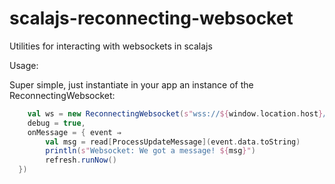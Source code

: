 # scalajs-reconnecting-websocket

Utilities for interacting with websockets in scalajs 

Usage:

Super simple, just instantiate in your app an instance of the ReconnectingWebsocket:

```scala
	val ws = new ReconnectingWebsocket(s"wss://${window.location.host}/processStatusUpdate",
	debug = true,
  	onMessage = { event ⇒
		val msg = read[ProcessUpdateMessage](event.data.toString)
      	println(s"Websocket: We got a message! ${msg}")
      	refresh.runNow()
  })
```

